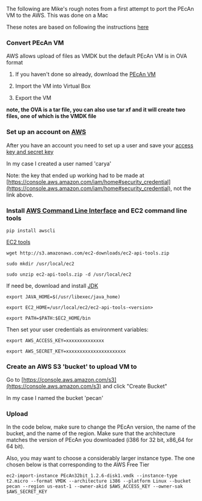 The following are Mike's rough notes from a first attempt to port the PEcAn VM to the AWS. This was done on a Mac

These notes are based on following the instructions [here](http://www.rittmanmead.com/2014/09/obiee-sampleapp-in-the-cloud-importing-virtualbox-machines-to-aws-ec2/)


### Convert PEcAn VM

AWS allows upload of files as VMDK but the default PEcAn VM is in OVA format

1. If you haven't done so already, download the [PEcAn VM](http://isda.ncsa.illinois.edu/download/index.php?project=PEcAn&sort=category)

2. Import the VM into Virtual Box

3. Export the VM  

**note, the OVA is a tar file, you can also use tar xf <ovafile> and it will create two files, one of which is the VMDK file**

### Set up an account on [AWS](http://aws.amazon.com/)

After you have an account you need to set up a user and save your [access key and secret key](http://docs.aws.amazon.com/IAM/latest/UserGuide/ManagingCredentials.html)

In my case I created a user named 'carya'

Note: the key that ended up working had to be made at [https://console.aws.amazon.com/iam/home#security_credential](https://console.aws.amazon.com/iam/home#security_credential), not the link above.

### Install [AWS Command Line Interface](http://aws.amazon.com/cli/) and EC2 command line tools
`pip install awscli`

[EC2 tools](http://docs.aws.amazon.com/AWSEC2/latest/CommandLineReference/set-up-ec2-cli-linux.html)

`wget http://s3.amazonaws.com/ec2-downloads/ec2-api-tools.zip`

`sudo mkdir /usr/local/ec2`

`sudo unzip ec2-api-tools.zip -d /usr/local/ec2`

If need be, download and install [JDK](http://www.oracle.com/technetwork/java/javase/downloads/index.html)

`export JAVA_HOME=$(/usr/libexec/java_home)`

`export EC2_HOME=/usr/local/ec2/ec2-api-tools-<version>`

`export PATH=$PATH:$EC2_HOME/bin`


Then set your user credentials as environment variables:

`export AWS_ACCESS_KEY=xxxxxxxxxxxxxx`

`export AWS_SECRET_KEY=xxxxxxxxxxxxxxxxxxxxxx`

### Create an AWS S3 'bucket' to upload VM to

Go to [https://console.aws.amazon.com/s3](https://console.aws.amazon.com/s3) and click "Create Bucket"

In my case I named the bucket 'pecan'


### Upload

In the code below, make sure to change the PEcAn version, the name of the bucket, and the name of the region. Make sure that the architecture matches the version of PEcAn you downloaded (i386 for 32 bit, x86_64 for 64 bit).

Also, you may want to choose a considerably larger instance type. The one chosen below is that corresponding to the AWS Free Tier

`
ec2-import-instance PEcAn32bit_1.2.6-disk1.vmdk --instance-type t2.micro --format VMDK --architecture i386 --platform Linux --bucket pecan --region us-east-1 --owner-akid $AWS_ACCESS_KEY --owner-sak $AWS_SECRET_KEY
`
